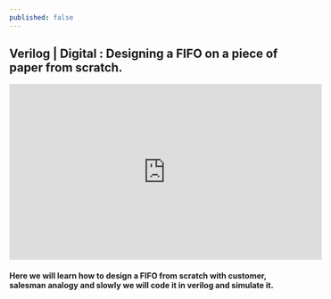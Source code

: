 ```yaml
---
published: false
---
```

## Verilog | Digital : Designing a FIFO on a piece of paper from scratch.
<iframe width="560" height="315" src="https://www.youtube.com/embed/T1hcliIHYSo" title="YouTube video player" frameborder="0" allow="accelerometer; autoplay; clipboard-write; encrypted-media; gyroscope; picture-in-picture" allowfullscreen></iframe>

#### Here we will learn how to design a FIFO from scratch with customer, salesman analogy and slowly we will code it in verilog and simulate it.
